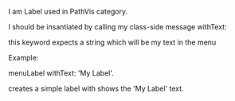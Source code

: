 I am Label used in PathVis category.

I should be insantiated by calling my class-side message withText:

this keyword expects a string which will be my text in the menu

Example:

menuLabel withText: 'My Label'.

creates a simple label with shows the 'My Label' text.